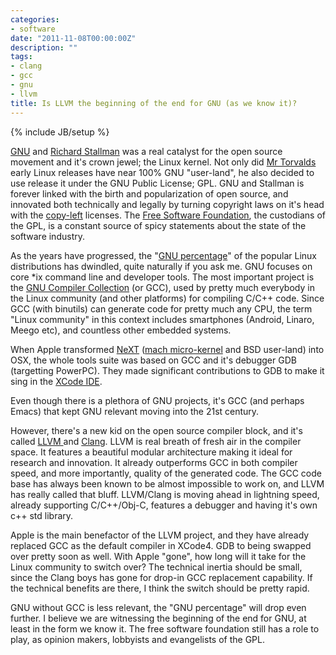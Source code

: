 ```yaml
---
categories:
- software
date: "2011-11-08T00:00:00Z"
description: ""
tags:
- clang
- gcc
- gnu
- llvm
title: Is LLVM the beginning of the end for GNU (as we know it)?
---
```

{% include JB/setup %}

[GNU](http://en.wikipedia.org/wiki/GNU_Project) and [Richard Stallman](http://en.wikipedia.org/wiki/Richard_stallman) was a real catalyst for the open source movement and it's crown jewel; the Linux kernel. Not only did [Mr Torvalds](http://en.wikipedia.org/wiki/Linus_Torvalds) early Linux releases have near 100% GNU "user-land", he also decided to use release it under the GNU Public License; GPL. GNU and Stallman is forever linked with the birth and popularization of open source, and innovated both technically and legally by turning copyright laws on it's head with the [copy-left](http://en.wikipedia.org/wiki/Copyleft) licenses. The [Free Software Foundation](http://www.fsf.org/), the custodians of the GPL, is a constant source of spicy statements about the state of the software industry.

As the years have progressed, the "<a href="http://pedrocr.net/text/how-much-gnu-in-gnu-linux">GNU percentage</a>" of the popular Linux distributions has dwindled, quite naturally if you ask me. GNU focuses on core \*ix command line and developer tools. The most important project is the <a href="http://gcc.gnu.org/">GNU Compiler Collection</a> (or GCC), used by pretty much everybody in the Linux community (and other platforms) for compiling C/C++ code. Since GCC (with binutils) can generate code for pretty much any CPU, the term "Linux community" in this context includes smartphones (Android, Linaro, Meego etc), and countless other embedded systems.

When Apple transformed <a href="http://en.wikipedia.org/wiki/NeXT">NeXT</a>&nbsp;(<a href="http://en.wikipedia.org/wiki/Mach_(kernel)">mach micro-kernel</a> and BSD user-land) into OSX, the whole tools suite was based on GCC and it's debugger GDB (targetting PowerPC). They made significant contributions to GDB to make it sing in the <a href="http://en.wikipedia.org/wiki/Xcode">XCode IDE</a>.

Even though there is a plethora of GNU projects, it's GCC (and perhaps Emacs) that kept GNU relevant moving into the 21st century.

However, there's a new kid on the open source compiler block, and it's called <a href="http://llvm.org/">LLVM </a>and <a href="http://clang.llvm.org/">Clang</a>. LLVM is real breath of fresh air in the compiler space. It features a beautiful modular architecture making it ideal for research and innovation. It already outperforms GCC in both compiler speed, and more importantly, quality of the generated code. The GCC code base has always been known to be almost impossible to work on, and LLVM has really called that bluff. LLVM/Clang is moving ahead in lightning speed, already supporting C/C++/Obj-C, features a debugger and having it's own c++ std library.

Apple is the main benefactor of the LLVM project, and they have already replaced GCC as the default compiler in XCode4. GDB to being swapped over pretty soon as well. With Apple "gone", how long will it take for the Linux community to switch over? The technical inertia should be small, since the Clang boys has gone for drop-in GCC replacement capability. If the technical benefits are there, I think the switch should be pretty rapid.

GNU without GCC is less relevant, the "GNU percentage" will drop even further. I believe we are witnessing the beginning of the end for GNU, at least in the form we know it.&nbsp;The free software foundation still has a role to play, as opinion makers, lobbyists and evangelists of the GPL.